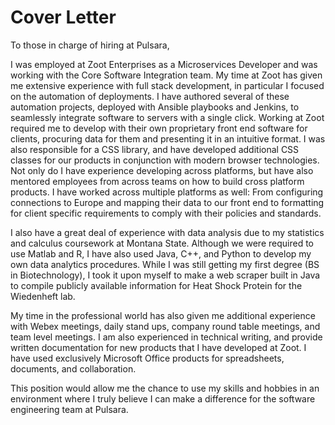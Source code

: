 # Cover Letter
To those in charge of hiring at Pulsara,

I was employed at Zoot Enterprises as a Microservices Developer and was working with the Core Software Integration team. My time at Zoot has given me extensive experience with full stack development, in particular I focused on the automation of deployments. I have authored several of these automation projects, deployed with Ansible playbooks and Jenkins, to seamlessly integrate software to servers with a single click. Working at Zoot required me to develop with their own proprietary front end software for clients, procuring data for them and presenting it in an intuitive format. I was also responsible for a CSS library, and have developed additional CSS classes for our products in conjunction with modern browser technologies. Not only do I have experience developing across platforms, but have also mentored employees from across teams on how to build cross platform products. I have worked across multiple platforms as well: From configuring connections to Europe and mapping their data to our front end to formatting for client specific requirements to comply with their policies and standards.

I also have a great deal of experience with data analysis due to my statistics and calculus coursework at Montana State. Although we were required to use Matlab and R, I have also used Java, C++, and Python to develop my own data analytics procedures. While I was still getting my first degree (BS in Biotechnology), I took it upon myself to make a web scraper built in Java to compile publicly available information for Heat Shock Protein for the Wiedenheft lab. 

My time in the professional world has also given me additional experience with Webex meetings, daily stand ups, company round table meetings, and team level meetings. I am also experienced in technical writing, and provide written documentation for new products that I have developed at Zoot. I have used exclusively Microsoft Office products for spreadsheets, documents, and collaboration.

This position would allow me the chance to use my skills and hobbies in an environment where I truly believe I can make a difference for the software engineering team at Pulsara.
